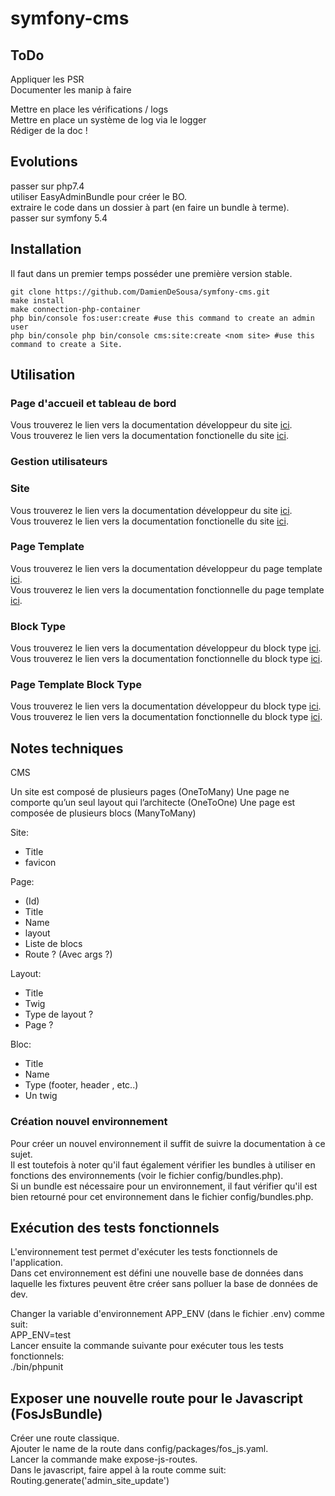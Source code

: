 # symfony-cms

## ToDo

Appliquer les PSR  
Documenter les manip à faire  

Mettre en place les vérifications / logs  
Mettre en place un système de log via le logger  
Rédiger de la doc !  

## Evolutions

passer sur php7.4  
utiliser EasyAdminBundle pour créer le BO.  
extraire le code dans un dossier à part (en faire un bundle à terme).  
passer sur symfony 5.4  

## Installation

Il faut dans un premier temps posséder une première version stable.
```
git clone https://github.com/DamienDeSousa/symfony-cms.git  
make install  
make connection-php-container  
php bin/console fos:user:create #use this command to create an admin user  
php bin/console php bin/console cms:site:create <nom site> #use this command to create a Site.  
```
## Utilisation

### Page d'accueil et tableau de bord

Vous trouverez le lien vers la documentation développeur du site [ici](documentation/dashboard/developer/README.md).  
Vous trouverez le lien vers la documentation fonctionelle du site [ici](documentation/dashboard/functional/README.md).

### Gestion utilisateurs

### Site

Vous trouverez le lien vers la documentation développeur du site [ici](documentation/site/developer/README.md).  
Vous trouverez le lien vers la documentation fonctionelle du site [ici](documentation/site/functional/README.md).

### Page Template

Vous trouverez le lien vers la documentation développeur du page template [ici](documentation/page_template/developer/README.md).  
Vous trouverez le lien vers la documentation fonctionnelle du page template [ici](documentation/page_template/functional/README.md).  

### Block Type

Vous trouverez le lien vers la documentation développeur du block type [ici](documentation/block_type/developer/README.md).  
Vous trouverez le lien vers la documentation fonctionnelle du block type [ici](documentation/block_type/functional/README.md).  

### Page Template Block Type

Vous trouverez le lien vers la documentation développeur du block type [ici](documentation/page_template_block_type/developer/README.md).  
Vous trouverez le lien vers la documentation fonctionnelle du block type [ici](documentation/page_template_block_type/functional/README.md).

## Notes techniques
CMS

Un site est composé de plusieurs pages (OneToMany)
Une page ne comporte qu’un seul layout qui l’architecte (OneToOne)
Une page est composée de plusieurs blocs (ManyToMany)

Site:
- Title
- favicon

Page:
- (Id)
- Title
- Name
- layout
- Liste de blocs
- Route ? (Avec args ?)

Layout:
- Title
- Twig
- Type de layout ?
- Page ?

Bloc:
- Title
- Name
- Type (footer, header , etc..)
- Un twig  

### Création nouvel environnement

Pour créer un nouvel environnement il suffit de suivre la documentation à ce sujet.  
Il est toutefois à noter qu'il faut également vérifier les bundles à utiliser en fonctions des environnements (voir le fichier config/bundles.php).  
Si un bundle est nécessaire pour un environnement, il faut vérifier qu'il est bien retourné pour cet environnement dans le fichier config/bundles.php.  

## Exécution des tests fonctionnels

L'environnement test permet d'exécuter les tests fonctionnels de l'application.  
Dans cet environnement est défini une nouvelle base de données dans laquelle les fixtures peuvent être créer sans polluer la base de données de dev.

Changer la variable d'environnement APP_ENV (dans le fichier .env) comme suit:  
APP_ENV=test  
Lancer ensuite la commande suivante pour exécuter tous les tests fonctionnels:  
./bin/phpunit  

## Exposer une nouvelle route pour le Javascript (FosJsBundle)

Créer une route classique.  
Ajouter le name de la route dans config/packages/fos_js.yaml.  
Lancer la commande make expose-js-routes.  
Dans le javascript, faire appel à la route comme suit: Routing.generate('admin_site_update')  

